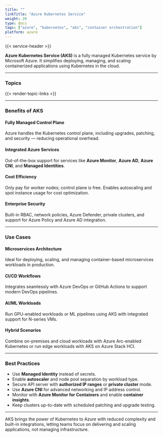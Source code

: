 ```yaml
---
title: ""
linkTitle: "Azure Kubernetes Service"
weight: 20
type: docs
tags: ["azure", "kubernetes", "aks", "container orchestration"]
platform: azure
---
```


{{< service-header >}}

**Azure Kubernetes Service (AKS)** is a fully managed Kubernetes service by Microsoft Azure. It simplifies deploying, managing, and scaling containerized applications using Kubernetes in the cloud.

---

### Topics

{{< render-topic-links >}}

---

### Benefits of AKS

#### Fully Managed Control Plane

Azure handles the Kubernetes control plane, including upgrades, patching, and security — reducing operational overhead.

#### Integrated Azure Services

Out-of-the-box support for services like **Azure Monitor**, **Azure AD**, **Azure CNI**, and **Managed Identities**.

#### Cost Efficiency

Only pay for worker nodes; control plane is free. Enables autoscaling and spot instance usage for cost optimization.

#### Enterprise Security

Built-in RBAC, network policies, Azure Defender, private clusters, and support for Azure Policy and Azure AD integration.

---

### Use Cases

#### Microservices Architecture

Ideal for deploying, scaling, and managing container-based microservices workloads in production.

#### CI/CD Workflows

Integrates seamlessly with Azure DevOps or GitHub Actions to support modern DevOps pipelines.

#### AI/ML Workloads

Run GPU-enabled workloads or ML pipelines using AKS with integrated support for N-series VMs.

#### Hybrid Scenarios

Combine on-premises and cloud workloads with Azure Arc-enabled Kubernetes or run edge workloads with AKS on Azure Stack HCI.

---

### Best Practices

- Use **Managed Identity** instead of secrets.
- Enable **autoscaler** and node pool separation by workload type.
- Secure API server with **authorized IP ranges** or **private cluster** mode.
- Use **Azure CNI** for advanced networking and IP address control.
- Monitor with **Azure Monitor for Containers** and enable **container insights**.
- Keep clusters up-to-date with scheduled patching and upgrade testing.

---

AKS brings the power of Kubernetes to Azure with reduced complexity and built-in integrations, letting teams focus on delivering and scaling applications, not managing infrastructure.
